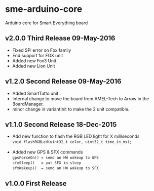# sme-arduino-core
Arduino core for Smart Everything board

v2.0.0 Third Release 09-May-2016
---------------------------------
* Fixed SPI error on Fox family
* End support for FOX unit
* Added new Fox3 Unit
* Added new Lion Unit

v1.2.0 Second Release 09-May-2016
---------------------------------
* Added SmartTutto unit .
* Internal change to move the board from AMEL-Tech to Arrow in the BoardManager.
* minor change in variantInit to make the 2 unit compatible.

v1.1.0 Second Release 18-Dec-2015
---------------------------------
* Add new function to flash the RGB LED light for X milliseconds<br>
    `void flashRGBLed(uint32_t color, uint32_t time_in_ms);`<br><br>
* Added new GPS & SFX commands<br>
    `gpsForceOn() = send an HW wakeup to GPS`<br>
    `sfxSleep()   = put SFX in sleep`<br>
    `sfxWakeup()  = send an HW wakeup to SFX`<br>

v1.0.0 First Release
--------------------

